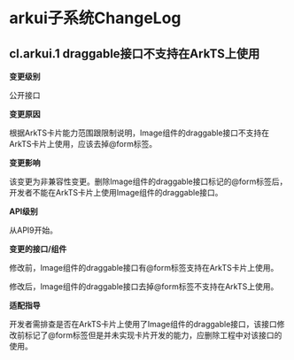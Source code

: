 # arkui子系统ChangeLog

## cl.arkui.1 draggable接口不支持在ArkTS上使用

**变更级别**

公开接口

**变更原因**

根据ArkTS卡片能力范围跟限制说明，Image组件的draggable接口不支持在ArkTS卡片上使用，应该去掉@form标签。

**变更影响**

该变更为非兼容性变更。删除Image组件的draggable接口标记的@form标签后，开发者不能在ArkTS卡片上使用Image组件的draggable接口。

**API级别**

从API9开始。

**变更的接口/组件**

修改前，Image组件的draggable接口有@form标签支持在ArkTS卡片上使用。

修改后，Image组件的draggable接口去掉@form标签不支持在ArkTS上使用。

**适配指导**

开发者需排查是否在ArkTS卡片上使用了Image组件的draggable接口，该接口修改前标记了@form标签但是并未实现卡片开发的能力，应删除工程中对该接口的使用。